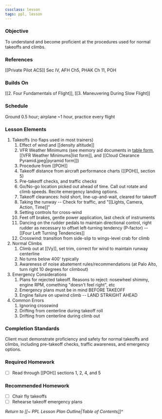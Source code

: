 ```yaml
---
cssclass: lesson
tags: ppl, lesson
---
```

### Objective
To understand and become proficient at the procedures used for normal takeoffs and climbs. 

### References
[[Private Pilot ACS]] Sec IV, AFH Ch5, PHAK Ch 11, POH

### Builds On
[[2. Four Fundamentals of Flight]], [[3. Maneuvering During Slow Flight]]

### Schedule
Ground 0.5 hour; airplane ~1 hour, practice every flight

### Lesson Elements
1. Takeoffs (no flaps used in most trainers)
	1. Effect of wind and [[density altitude]]
	2. VFR Weather Minimums (see memory aid documents in [table form](https://www.faasafety.gov/files/gslac/courses/content/25/185/vfr%20weather%20minimums.pdf), [[VFR Weather Minimums|list form]], and [[Cloud Clearance Pyramid.jpeg|pyramid form]])
	3. Procedure from [[POH]]
	4. Takeoff distance from aircraft performance charts ([[POH]], section 5)
	5. Pre-takeoff checks, and traffic checks
	6. Go/No-go location picked out ahead of time. Call out rotate and climb speeds. Recite emergency landing options.
	7. Takeoff clearances: hold short, line-up-and-wait, cleared for takeoff
	8. Taking the runway -- Check for traffic, and "[[Lights, Camera, Action, Time]]"
	9. Setting controls for cross-wind
	10. Feet off brakes, gentle power application, last check of instruments
	11. Dancing on the rudder pedals to maintain directional control, right rudder as necessary to offset left-turning tendency (P-factor) -- [[Four Left Turning Tendencies]]
	12. Crosswind: transition from side-slip to wings-level crab for climb
2. Normal Climbs
	1. Climb out at [[Vy]], set trim, correct for wind to maintain runway centerline
	2. No turns below 400' typically
	3. Awareness of noise abatement rules/recommendations (at Palo Alto, turn right 10 degrees for climbout)
3. Emergency Considerations
	1. Plans for rejected takeoff. Reasons to reject: nosewheel shimmy, engine RPM, comething "doesn't feel right", etc
	2. Emergency plans must be in mind BEFORE TAKEOFF
	3. Engine failure on upwind climb -- LAND STRAIGHT AHEAD
4. Common Errors
	1. Ignoring crosswind
	2. Drifting from centerline during takeoff roll
	3. Drifting from centerline during climb out

### Completion Standards
Client must demonstrate proficiency and safety for normal takeoffs and climbs, including pre-takeoff checks, traffic awareness, and emergency options.

### Required Homework
 - [ ] Read through [[POH]] sections 1, 2, 4, and 5

### Recommended Homework 
- [ ] Chair fly takeoffs
- [ ] Rehearse takeoff emergency plans

*Return to [[~ PPL Lesson Plan Outline|Table of Contents]]^*